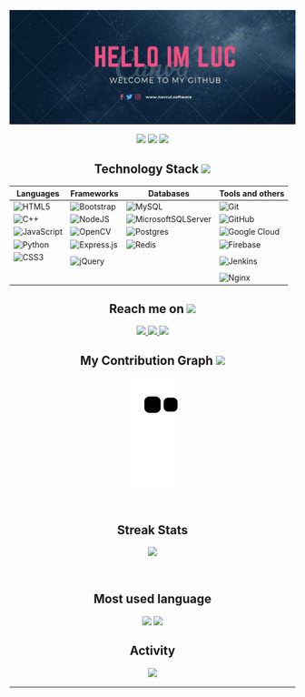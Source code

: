 <p align="center">
 
</p align="center">
<img src="https://github.com/navcul3108/navcul3108/blob/main/banner.jpg" />

<p align="center">
 
 <img src="https://badges.pufler.dev/visits/navcul3108/navcul3108"/> 
 <img src="https://badges.pufler.dev/repos/navcul3108"/>
 <img src="https://badges.pufler.dev/commits/monthly/navcul3108" />

</p>

<h2 align="center">Technology Stack <img src="https://github.com/ritik307/ritik307/blob/main/images/laptop.gif" width="50"></h2>

<table align="center">
 <thead>
 <tr>
  <th>Languages</th>
  <th>Frameworks</th>
  <th>Databases</th>
  <th>Tools and others</th>
 </tr>
 </thead>
 <tbody>
  <tr>
   <td><img src="https://img.shields.io/badge/html5-%23E34F26.svg?style=for-the-badge&amp;logo=html5&amp;logoColor=white" alt="HTML5"></td>
   <td><img src="https://img.shields.io/badge/bootstrap-%23563D7C.svg?style=for-the-badge&amp;logo=bootstrap&amp;logoColor=white" alt="Bootstrap"></td>
   <td><img src="https://img.shields.io/badge/mysql-%2300f.svg?style=for-the-badge&amp;logo=mysql&amp;logoColor=white" alt="MySQL"></td>
   <td><img src="https://img.shields.io/badge/git-%23F05033.svg?style=for-the-badge&amp;logo=git&amp;logoColor=white" alt="Git"></td>
  </tr>
  <tr>
   <td><img src="https://img.shields.io/badge/c++-%2300599C.svg?style=for-the-badge&amp;logo=c%2B%2B&amp;logoColor=white" alt="C++"></td>
   <td><img src="https://img.shields.io/badge/node.js-6DA55F?style=for-the-badge&amp;logo=node.js&amp;logoColor=white" alt="NodeJS"></td>
   <td><img src="https://img.shields.io/badge/Microsoft%20SQL%20Sever-CC2927?style=for-the-badge&amp;logo=microsoft%20sql%20server&amp;logoColor=white" alt="MicrosoftSQLServer"></td>
   <td><img src="https://img.shields.io/badge/github-%23121011.svg?style=for-the-badge&amp;logo=github&amp;logoColor=white" alt="GitHub"></td>
  </tr>
  <tr>
   <td><img src="https://img.shields.io/badge/javascript-%23323330.svg?style=for-the-badge&amp;logo=javascript&amp;logoColor=%23F7DF1E" alt="JavaScript"></td>
   <td><img src="https://img.shields.io/badge/opencv-%23white.svg?style=for-the-badge&amp;logo=opencv&amp;logoColor=white" alt="OpenCV"></td>
   <td><img src="https://img.shields.io/badge/postgres-%23316192.svg?style=for-the-badge&amp;logo=postgresql&amp;logoColor=white" alt="Postgres"></td>
   <td><img src="https://img.shields.io/badge/GoogleCloud-%234285F4.svg?style=for-the-badge&amp;logo=google-cloud&amp;logoColor=white" alt="Google Cloud"></td>
  </tr>
  <tr>
   <td><img src="https://img.shields.io/badge/python-3670A0?style=for-the-badge&amp;logo=python&amp;logoColor=ffdd54" alt="Python"></td>
   <td><img src="https://img.shields.io/badge/express.js-%23404d59.svg?style=for-the-badge&amp;logo=express&amp;logoColor=%2361DAFB" alt="Express.js"></td>
   <td><img src="https://img.shields.io/badge/redis-%23DD0031.svg?style=for-the-badge&amp;logo=redis&amp;logoColor=white" alt="Redis"></td>
   <td><img src="https://img.shields.io/badge/firebase-%23039BE5.svg?style=for-the-badge&amp;logo=firebase" alt="Firebase"></td>
  </tr>
  <tr>
   <td><img src="https://img.shields.io/badge/css3-%231572B6.svg?style=for-the-badge&amp;logo=css3&amp;logoColor=white" alt="CSS3"></p></td>
   <td><img src="https://img.shields.io/badge/jquery-%230769AD.svg?style=for-the-badge&amp;logo=jquery&amp;logoColor=white" alt="jQuery"></td>
   <td></td>
   <td><img src="https://img.shields.io/badge/jenkins-%232C5263.svg?style=for-the-badge&amp;logo=jenkins&amp;logoColor=white" alt="Jenkins"></td>
  </tr>
  <tr>
   <td></td>
   <td></td>
   <td></td>
   <td><img src="https://img.shields.io/badge/nginx-%23009639.svg?style=for-the-badge&amp;logo=nginx&amp;logoColor=white" alt="Nginx"></td>
  </tr>
 </tbody>
</table>

<h2 align="center">Reach me on <img src="https://media0.giphy.com/media/jqNPzdTTxQfOgOqpO4/source.gif" width="50"></h2>

<p align="center">
  
<a href="mailto: ekkojayce3108@gmail.com">
 <img src="https://img.shields.io/badge/-ekkojayce3108-c14438?style=for-the-badge&logo=Gmail&logoColor=white&link=mailto:ekkojayce3108@gmail.com"/>
</a>
<a href="https://www.linkedin.com/in/luc-giang-van-22502b1a2/">
 <img src="https://img.shields.io/badge/-lucgiangvan-blue?style=for-the-badge&logo=Linkedin&logoColor=white&link=https://www.linkedin.com/in/luc-giang-van-22502b1a2/"/>
</a>
 <a href="https://www.facebook.com/giangvan.luc.9">
 <img src="https://img.shields.io/badge/-GiangVanLuc-blue?style=for-the-badge&logo=Facebook&logoColor=white&link=https://www.facebook.com/giangvan.luc.9"/>
</a>
</p>


<h2 align="center">
  My Contribution Graph <img src="https://media.giphy.com/media/xUA7aZeLE2e0P7Znz2/giphy.gif" width="50">
</h2>
<p align="center">
  <img src="https://github.com/navcul3108/navcul3108/raw/output/github-contribution-grid-snake.svg" alt="snake"></center>
</p>
<br>
<h2 align="center">Streak Stats</h2>
<p align = "center">
 <img  src="https://github-readme-streak-stats.herokuapp.com/?user=navcul3108&show_icons=true&locale=en&layout=compact&theme=radical&line_height=0" />
</p> 
<br>
<h2 align="center">Most used language</h2>
<p align = "center">
  <img  src = "https://github-readme-stats.vercel.app/api?username=navcul3108&show_icons=true&theme=radical&line_height=27">
  <img src = "https://github-readme-stats.vercel.app/api/top-langs/?username=navcul3108&hide=html,css,java,shaderlab,kotlin,hlsl&theme=radical">
</p>

<h2 align="center">Activity</h2>
<p align = "center">
 <img src="https://activity-graph.herokuapp.com/graph?username=navcul3108&theme=redical">
</p> 
<hr>
